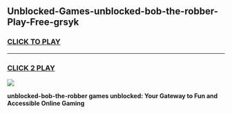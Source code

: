 
## Unblocked-Games-unblocked-bob-the-robber-Play-Free-grsyk
<h3>
<a href="https://premium76.site?title=unblocked-bob-the-robber&ref=10A">CLICK TO PLAY</a></h3>
<hr>

<h3>
<a href="https://premium76.site?title=unblocked-bob-the-robber&ref=10A">CLICK 2 PLAY</a>
  
</h3>

<a href="https://premium76.site?title=unblocked-bob-the-robber&ref=10A"><img src="https://clearcache.store/games.png"></a>


**unblocked-bob-the-robber games unblocked: Your Gateway to Fun and Accessible Online Gaming**
